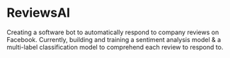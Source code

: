 # ReviewsAI

Creating a software bot to automatically respond to company reviews on Facebook. 
Currently, building and training a sentiment analysis model & a multi-label classification model to comprehend each review to respond to.
